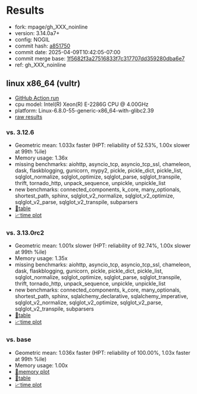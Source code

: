 # Results

- fork: mpage/gh_XXX_noinline
- version: 3.14.0a7+
- config: NOGIL
- commit hash: [a851750](https://github.com/mpage/cpython/commit/a851750)
- commit date: 2025-04-09T10:42:05-07:00
- commit merge base: [1f5682f3a27516833f7c317707dd359280dba6e7](https://github.com/python/cpython/commit/1f5682f3a27516833f7c317707dd359280dba6e7)
- ref: gh_XXX_noinline

## linux x86_64 (vultr)

- [GitHub Action run](https://github.com/facebookexperimental/free-threading-benchmarking/actions/runs/14363650724)
- cpu model: Intel(R) Xeon(R) E-2286G CPU @ 4.00GHz
- platform: Linux-6.8.0-55-generic-x86_64-with-glibc2.39
- [raw results](bm-20250409-vultr-x86_64-mpage-gh_XXX_noinline-3.14.0a7%2B-a851750.json)

### vs. 3.12.6

- Geometric mean: 1.033x faster (HPT: reliability of 52.53%, 1.00x slower at 99th %ile)
- Memory usage: 1.36x
- missing benchmarks: aiohttp, asyncio_tcp, asyncio_tcp_ssl, chameleon, dask, flaskblogging, gunicorn, mypy2, pickle, pickle_dict, pickle_list, sqlglot_normalize, sqlglot_optimize, sqlglot_parse, sqlglot_transpile, thrift, tornado_http, unpack_sequence, unpickle, unpickle_list
- new benchmarks: connected_components, k_core, many_optionals, shortest_path, sphinx, sqlglot_v2_normalize, sqlglot_v2_optimize, sqlglot_v2_parse, sqlglot_v2_transpile, subparsers
- [📄table](bm-20250409-vultr-x86_64-mpage-gh_XXX_noinline-3.14.0a7%2B-a851750-vs-3.12.6.md)
- [📈time plot](bm-20250409-vultr-x86_64-mpage-gh_XXX_noinline-3.14.0a7%2B-a851750-vs-3.12.6.svg)

### vs. 3.13.0rc2

- Geometric mean: 1.001x slower (HPT: reliability of 92.74%, 1.00x slower at 99th %ile)
- Memory usage: 1.35x
- missing benchmarks: aiohttp, asyncio_tcp, asyncio_tcp_ssl, chameleon, dask, flaskblogging, gunicorn, pickle, pickle_dict, pickle_list, sqlglot_normalize, sqlglot_optimize, sqlglot_parse, sqlglot_transpile, thrift, tornado_http, unpack_sequence, unpickle, unpickle_list
- new benchmarks: connected_components, k_core, many_optionals, shortest_path, sphinx, sqlalchemy_declarative, sqlalchemy_imperative, sqlglot_v2_normalize, sqlglot_v2_optimize, sqlglot_v2_parse, sqlglot_v2_transpile, subparsers
- [📄table](bm-20250409-vultr-x86_64-mpage-gh_XXX_noinline-3.14.0a7%2B-a851750-vs-3.13.0rc2.md)
- [📈time plot](bm-20250409-vultr-x86_64-mpage-gh_XXX_noinline-3.14.0a7%2B-a851750-vs-3.13.0rc2.svg)

### vs. base

- Geometric mean: 1.036x faster (HPT: reliability of 100.00%, 1.03x faster at 99th %ile)
- Memory usage: 1.00x
- [🧠memory plot](bm-20250409-vultr-x86_64-mpage-gh_XXX_noinline-3.14.0a7%2B-a851750-vs-base-mem.svg)
- [📄table](bm-20250409-vultr-x86_64-mpage-gh_XXX_noinline-3.14.0a7%2B-a851750-vs-base.md)
- [📈time plot](bm-20250409-vultr-x86_64-mpage-gh_XXX_noinline-3.14.0a7%2B-a851750-vs-base.svg)

